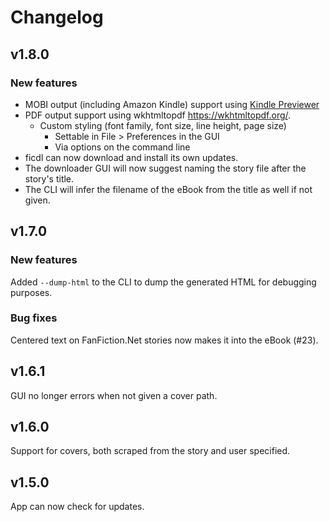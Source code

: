 # Changelog

## v1.8.0

### New features

* MOBI output (including Amazon Kindle) support using [Kindle Previewer](https://www.amazon.com/gp/feature.html?docId=1003018611)
* PDF output support using wkhtmltopdf <https://wkhtmltopdf.org/>.
  * Custom styling (font family, font size, line height, page size)
    * Settable in File > Preferences in the GUI
    * Via options on the command line
* ficdl can now download and install its own updates.
* The downloader GUI will now suggest naming the story file after the story's title.
* The CLI will infer the filename of the eBook from the title as well if not given.

## v1.7.0

### New features

Added `--dump-html` to the CLI to dump the generated HTML for debugging purposes.

### Bug fixes

Centered text on FanFiction.Net stories now makes it into the eBook (#23).

## v1.6.1

GUI no longer errors when not given a cover path.

## v1.6.0

Support for covers, both scraped from the story and user specified.

## v1.5.0

App can now check for updates.
